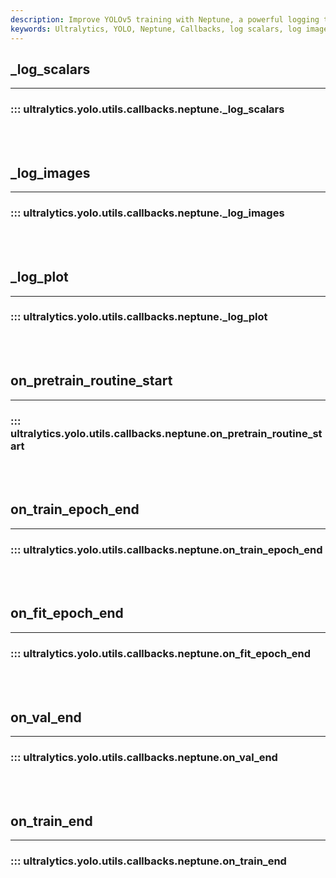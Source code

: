 ```yaml
---
description: Improve YOLOv5 training with Neptune, a powerful logging tool. Track metrics like images, plots, and epochs for better model performance.
keywords: Ultralytics, YOLO, Neptune, Callbacks, log scalars, log images, log plots, training, validation
---
```


## _log_scalars
---

### ::: ultralytics.yolo.utils.callbacks.neptune._log_scalars

<br><br>

## _log_images
---

### ::: ultralytics.yolo.utils.callbacks.neptune._log_images

<br><br>

## _log_plot
---

### ::: ultralytics.yolo.utils.callbacks.neptune._log_plot

<br><br>

## on_pretrain_routine_start
---

### ::: ultralytics.yolo.utils.callbacks.neptune.on_pretrain_routine_start

<br><br>

## on_train_epoch_end
---

### ::: ultralytics.yolo.utils.callbacks.neptune.on_train_epoch_end

<br><br>

## on_fit_epoch_end
---

### ::: ultralytics.yolo.utils.callbacks.neptune.on_fit_epoch_end

<br><br>

## on_val_end
---

### ::: ultralytics.yolo.utils.callbacks.neptune.on_val_end

<br><br>

## on_train_end
---

### ::: ultralytics.yolo.utils.callbacks.neptune.on_train_end

<br><br>
